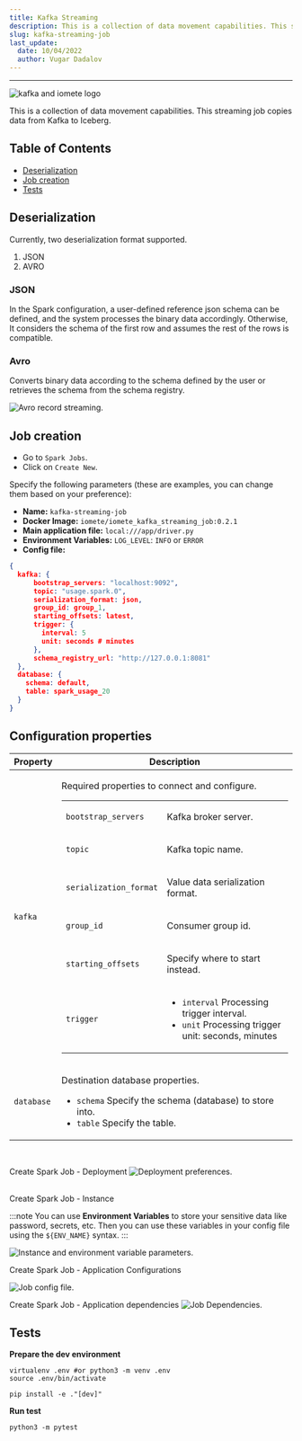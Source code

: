 ```yaml
---
title: Kafka Streaming
description: This is a collection of data movement capabilities. This streaming job copies data from Kafka to Iceberg
slug: kafka-streaming-job
last_update:
  date: 10/04/2022
  author: Vugar Dadalov
---
```


___


![kafka and iomete logo](/img/spark-job/kafka-logo-iomete.png)

This is a collection of data movement capabilities. This streaming job copies data from Kafka to Iceberg.

## Table of Contents
 * [Deserialization](#Deserialization)
 * [Job creation](#job-creation)
 * [Tests](#tests)


## Deserialization
Currently, two deserialization format supported.
1. JSON
2. AVRO

### JSON
In the Spark configuration, a user-defined reference json schema can be defined, 
and the system processes the binary data accordingly. Otherwise, 
It considers the schema of the first row and assumes the rest of the rows is compatible.

### Avro
Converts binary data according to the schema defined by the user or retrieves the schema from the schema registry.

![Avro record streaming.](/img/spark-job/kafka-avro-diagram.jpeg)

## Job creation

- Go to `Spark Jobs`.
- Click on `Create New`.

Specify the following parameters (these are examples, you can change them based on your preference):
- **Name:** `kafka-streaming-job`
- **Docker Image:** `iomete/iomete_kafka_streaming_job:0.2.1`
- **Main application file:** `local:///app/driver.py`
- **Environment Variables:** `LOG_LEVEL`: `INFO` or `ERROR`
- **Config file:** 
```json
{
  kafka: {
      bootstrap_servers: "localhost:9092",
      topic: "usage.spark.0",
      serialization_format: json,
      group_id: group_1,
      starting_offsets: latest,
      trigger: {
        interval: 5
        unit: seconds # minutes
      },
      schema_registry_url: "http://127.0.0.1:8081"
  },
  database: {
    schema: default,
    table: spark_usage_20
  }
}
```

## Configuration properties
<table>
  <thead>
    <tr>
      <th>Property</th>
      <th>Description</th>
    </tr>
  </thead>

  <tbody>
    <tr>
      <td>
        <code>kafka</code><br/>
      </td>
      <td>
        <p>Required properties to connect and configure.</p>
        <table>
            <tbody>
                <tr>
                  <td>
                    <code>bootstrap_servers</code>
                  </td>
                  <td>
                    <p>Kafka broker server.</p>
                  </td>
                </tr>
                <tr>
                  <td>
                    <code>topic</code>
                  </td>
                  <td>
                    <p>Kafka topic name.</p>
                  </td>
                </tr>
                <tr>
                  <td>
                    <code>serialization_format</code>
                  </td>
                  <td>
                    <p>Value data serialization format.</p>
                  </td>
                </tr>
                <tr>
                  <td>
                    <code>group_id</code>
                  </td>
                  <td>
                    <p>Consumer group id.</p>
                  </td>
                </tr>
                <tr>
                  <td>
                    <code>starting_offsets</code>
                  </td>
                  <td>
                    <p>Specify where to start instead.</p>
                  </td>
                </tr>
                <tr>
                  <td>
                    <code>trigger</code>
                  </td>
                  <td>
                    <ul>
                      <li><code>interval</code> Processing trigger interval.</li>
                      <li><code>unit</code> Processing trigger unit: seconds, minutes</li>
                    </ul>
                  </td>
                </tr>
            </tbody>
        </table>
      </td>
    </tr>
    <tr>
      <td>
        <code>database</code><br/>
      </td>
      <td>
        <p>Destination database properties.</p>
        <ul>
          <li><code>schema</code> Specify the schema (database) to store into.</li>
          <li><code>table</code> Specify the table.</li>
        </ul>
      </td>
    </tr>
</tbody>
</table>

<br/>

Create Spark Job - Deployment
![Deployment preferences.](/img/spark-job/kafka-job-creation-deployment.png)

<br/>
Create Spark Job - Instance
<br/>

:::note
You can use **Environment Variables** to store your sensitive data like password, secrets, etc. Then you can use these variables in your config file using the <code>${ENV_NAME}</code> syntax.
:::

![Instance and environment variable parameters.](/img/spark-job/kafka-job-creation-environment.png)


Create Spark Job - Application Configurations

![Job config file.](/img/spark-job/kafka-job-creation-config.png)


Create Spark Job - Application dependencies
![Job Dependencies.](/img/spark-job/kafka-job-creation-dependencies.png)

## Tests

**Prepare the dev environment**

```shell
virtualenv .env #or python3 -m venv .env
source .env/bin/activate

pip install -e ."[dev]"
```

**Run test**

```shell
python3 -m pytest
```